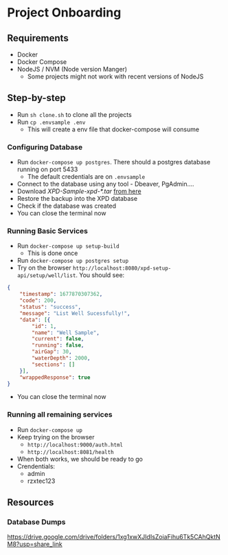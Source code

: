 # Project Onboarding

## Requirements
* Docker
* Docker Compose
* NodeJS / NVM (Node version Manger)
    * Some projects might not work with recent versions of NodeJS

## Step-by-step
- Run `sh clone.sh` to clone all the projects
- Run `cp .envsample .env`
    - This will create a env file that docker-compose will consume

### Configuring Database
- Run `docker-compose up postgres`. There should a postgres database running on port 5433
    - The default credentials are on `.envsample`
- Connect to the database using any tool - Dbeaver, PgAdmin....
- Download *XPD-Sample-xpd-\*.tar* [from here](https://drive.google.com/drive/folders/1xg1xwXJIdIsZoiaFihu6Tk5CAhQktNM8)
- Restore the backup into the XPD database
- Check if the database was created
- You can close the terminal now

### Running Basic Services
- Run `docker-compose up setup-build`
    - This is done once
- Run `docker-compose up postgres setup`
- Try on the browser `http://localhost:8080/xpd-setup-api/setup/well/list`. You should see:
```json
{
    "timestamp": 1677870307362,
    "code": 200,
    "status": "success",
    "message": "List Well Sucessfully!",
    "data": [{
        "id": 1,
        "name": "Well Sample",
        "current": false,
        "running": false,
        "airGap": 30,
        "waterDepth": 2000,
        "sections": []
    }],
    "wrappedResponse": true
}
```
- You can close the terminal now

### Running all remaining services
- Run `docker-compose up`
- Keep trying on the browser
    - `http://localhost:9000/auth.html`
    - `http://localhost:8081/health`
- When both works, we should be ready to go
- Crendentials:
    - admin
    - rzxtec123


## Resources

### Database Dumps
https://drive.google.com/drive/folders/1xg1xwXJIdIsZoiaFihu6Tk5CAhQktNM8?usp=share_link
